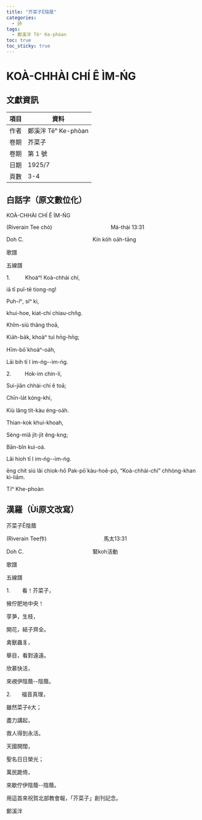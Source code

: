 ```yaml
---
title: "芥菜子Ê陰蔭"
categories:
  - 詩
tags:
  - 鄭溪泮 Tēⁿ Ke-phòan
toc: true
toc_sticky: true
---
```


# KOÀ-CHHÀI CHÍ Ê ÌM-ŃG

## 文獻資訊

| 項目 | 資料 |
|---|---|
| 作者 | 鄭溪泮 Tēⁿ Ke-phòan |
| 卷期 | 芥菜子 |
| 卷期 | 第 1 號 |
| 日期 | 1925/7 |
| 頁數 | 3-4 |

## 白話字（原文數位化）

KOÀ-CHHÀI CHÍ Ê ÌM-ŃG

(Riverain Tee chò)                                       Má-thài 13:31

Doh C.                                              Kín ko̍h oa̍h-tāng

歌譜

五線譜

1.          Khoàⁿ! Koà-chhài chí,

iā tī puî-tē tiong-ng!

Puh-íⁿ, siⁿ ki,

khui-hoe, kiat-chí chiau-chn̂g.

Khîm-siù thâng thoā,

Kia̍h-ba̍k, khoàⁿ tuì hn̄g-hn̄g;

Hīm-bō͘ khoàⁿ-oa̍h,

Lāi bih tī I ìm-ńg--ìm-ńg.

2.         Hok-im chin-lí,

Sui-jiân chhài-chí ê toā;

Chīn-la̍t kóng-khí,

Kiù lâng ti̍t-kàu éng-oa̍h.

Thian-kok khui-khoah,

Sèng-miâ ji̍t-ji̍t êng-kng;

Bān-bîn kuì-oá.

Lâi hioh tī I im-ńg--ìm-ńg.

ēng chit siú lâi chiok-hō Pak-pō͘ kàu-hoē-pò, “Koà-chhài-chí” chhòng-khan kì-liām.

Tīⁿ Khe-phoàn

## 漢羅（Ùi原文改寫）

芥菜子Ê陰蔭

(Riverain Tee作)                                      馬太13:31

Doh C.                                              緊koh活動

歌譜

五線譜

1.        看！芥菜子，

掖佇肥地中央！

莩芛，生枝，

開花，結子齊全。

禽獸蟲豸，

舉目，看對遠遠。

欣慕快活，

來覕伊陰蔭--陰蔭。

2.       福音真理，

雖然菜子ê大；

盡力講起，

救人得到永活。

天國開闊，

聖名日日榮光；

萬民跪倚，

來歇佇伊陰蔭--陰蔭。

用這首來祝賀北部教會報，「芥菜子」創刊記念。

鄭溪泮
